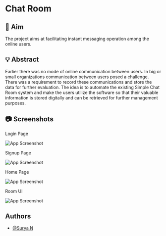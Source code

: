 
# Chat Room




## 🎯 Aim 
The project aims at facilitating instant messaging operation among the online users.
## 💡 Abstract
Earlier there was no mode of online communication between users. In big or small organizations communication between users posed a challenge. There was a requirement to record these communications and store the data for further evaluation. The idea is to automate the existing Simple Chat Room system and make the users utilize the software so that their valuable information is stored digitally and can be retrieved for further management purposes.

## 📷 Screenshots
Login Page 


![App Screenshot](https://i.ibb.co/0nGQ3Gw/Login.jpg)


Signup Page


![App Screenshot](https://i.ibb.co/CWvy7zh/Signup-Page.jpg)


Home Page


![App Screenshot](https://i.ibb.co/Q9HpTbh/Home-Page.jpg)


Room UI


![App Screenshot](https://i.ibb.co/Jqb7MJJ/Room-UI.jpg)

## Authors

- [@Surya N](https://github.com/Surya1906)

